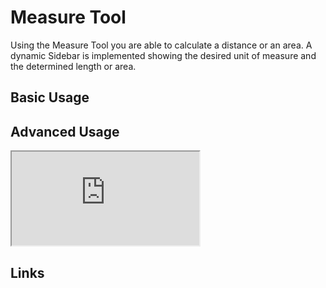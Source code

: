 # Measure Tool

Using the Measure Tool you are able to calculate a distance or an area. A dynamic Sidebar is implemented showing the desired unit of measure and the determined length or area.

## Basic Usage


## Advanced Usage

<iframe
  id="iframe--core-maplibremap--style-change-config"
  title="Style Change Config"
  src="https://mapcomponents.github.io/react-map-components-maplibre/iframe.html?viewMode=story&amp;id=mapcomponents-mlmeasuretool--measure-line"
  allowfullscreen=""
  loading="lazy"
  style={{ width: "100%", height: "500px", border: "0px none" }}
></iframe>

## Links